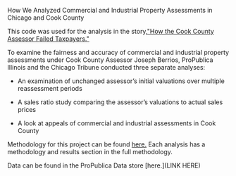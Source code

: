 How We Analyzed Commercial and Industrial Property Assessments in Chicago and Cook County

This code was used for the analysis in the story,["How the Cook County Assessor Failed Taxpayers."](https://features.propublica.org/the-tax-divide/cook-county-commercial-and-industrial-property-tax-assessments/)

To examine the fairness and accuracy of commercial and industrial property assessments under Cook County Assessor Joseph Berrios, ProPublica Illinois and the Chicago Tribune conducted three separate analyses:

- An examination of unchanged assessor’s initial valuations over multiple reassessment periods

- A sales ratio study comparing the assessor’s valuations to actual sales prices

- A look at appeals of commercial and industrial assessments in Cook County

Methodology for this project can be found [here.](https://projects.propublica.org/graphics/the-tax-divide-analysis) Each analysis has a methodology and results section in the full methodology.   

Data can be found in the ProPublica Data store [here.](LINK HERE)